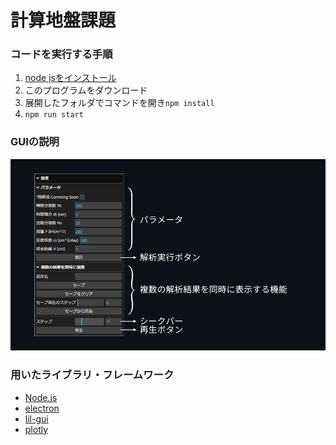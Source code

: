 # 計算地盤課題

### コードを実行する手順
1. [node jsをインストール](https://nodejs.org/en/)
2. このプログラムをダウンロード
3. 展開したフォルダでコマンドを開き`npm install`
4. `npm run start`

### GUIの説明
![GUIの説明](2021-12-30_00h11_32.png)

### 用いたライブラリ・フレームワーク
* [Node.js](https://nodejs.org/en/)
* [electron](https://www.npmjs.com/package/electron)
* [lil-gui](https://www.npmjs.com/package/lil-gui)
* [plotly](https://github.com/plotly/plotly.js#readme)
